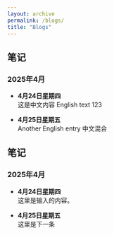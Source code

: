 ```yaml
---
layout: archive
permalink: /blogs/
title: "Blogs"
---
```

<style>
/* 精准字体控制方案 */
.page__content {
  /* 中文独立字体栈 */
  --zh-font: "SimSun", "Songti SC", "Noto Serif CJK SC", serif;
  
  /* 英文系统字体栈 */
  --en-font: -apple-system, BlinkMacSystemFont, "Segoe UI", Roboto, 
            "Helvetica Neue", Arial, sans-serif;

  /* 混合字体策略 */
  font-family: var(--zh-font), var(--en-font);
}

/* 强制英文元素使用原生字体 */
.page__content {
  /* 数字和拉丁字符 */
  [lang=en], [class*="en"],
  :matches(code, pre, var, kbd, samp),
  :not(:lang(zh)):not(:lang(cn)) {
    font-family: var(--en-font) !important;
  }
}

/* 代码块保持等宽 */
pre, code {
  font-family: Monaco, Consolas, "Lucida Console", monospace !important;
}
</style>

## 笔记

### 2025年4月

- **4月24日星期四**<br>这是中文内容 English text 123<br>

- **4月25日星期五**<br>Another English entry 中文混合<br>


## 笔记

### 2025年4月

- **4月24日星期四**<br>这里是输入的内容。<br><!--注释掉了的部分-->

- **4月25日星期五**<br>这里是下一条

